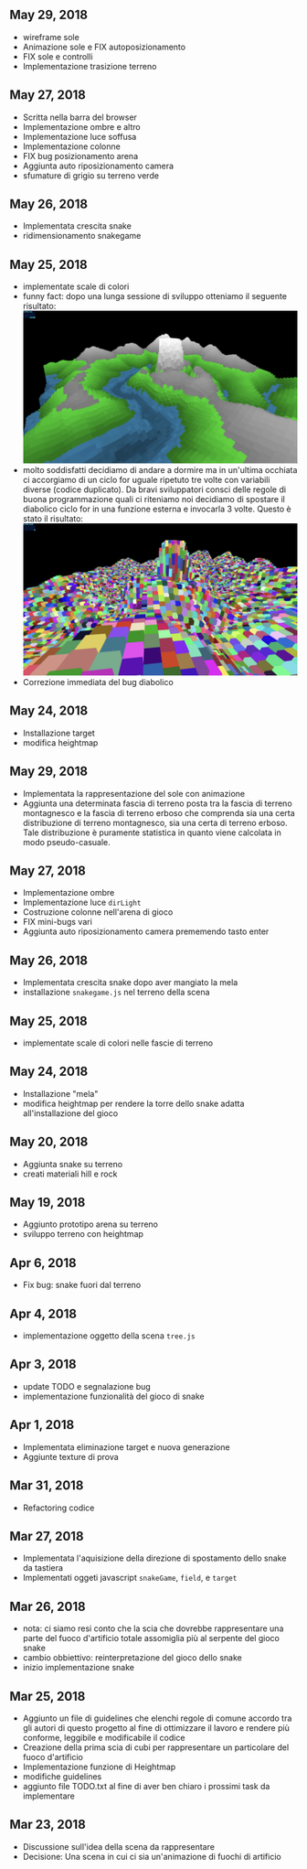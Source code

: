 ## May 29, 2018
- wireframe sole
- Animazione sole e FIX autoposizionamento
- FIX sole e controlli
- Implementazione trasizione terreno

## May 27, 2018
- Scritta nella barra del browser
- Implementazione ombre e altro
- Implementazione luce soffusa
- Implementazione colonne
- FIX bug posizionamento arena
- Aggiunta auto riposizionamento camera
- sfumature di grigio su terreno verde


## May 26, 2018
- Implementata crescita snake
- ridimensionamento snakegame
	

## May 25, 2018
- implementate scale di colori
- funny fact: dopo una lunga sessione di sviluppo otteniamo il seguente risultato: 
![Bug 1](images/bug1.png)
- molto soddisfatti decidiamo di andare a dormire ma in un'ultima occhiata ci accorgiamo di un ciclo for uguale ripetuto tre volte con variabili diverse (codice duplicato). Da bravi sviluppatori consci delle regole di buona programmazione quali ci riteniamo noi decidiamo di spostare il diabolico ciclo for in una funzione esterna e invocarla 3 volte. Questo è stato il risultato:
![Bug 1](images/bug2.png)
- Correzione immediata del bug diabolico
	

## May 24, 2018
- Installazione target
- modifica heightmap
## May 29, 2018
- Implementata la rappresentazione del sole con animazione
- Aggiunta una determinata fascia di terreno posta tra la fascia di terreno montagnesco e la fascia di terreno erboso che comprenda sia una certa distribuzione di terreno montagnesco, sia una certa di terreno erboso. Tale distribuzione è puramente statistica in quanto viene calcolata in modo pseudo-casuale.

## May 27, 2018
- Implementazione ombre
- Implementazione luce ```dirLight```
- Costruzione colonne nell'arena di gioco
- FIX mini-bugs vari
- Aggiunta auto riposizionamento camera prememendo tasto enter


## May 26, 2018
- Implementata crescita snake dopo aver mangiato la mela
- installazione ```snakegame.js``` nel terreno della scena

## May 25, 2018
- implementate scale di colori nelle fascie di terreno

## May 24, 2018
- Installazione "mela"
- modifica heightmap per rendere la torre dello snake adatta all'installazione del gioco

## May 20, 2018
- Aggiunta snake su terreno
- creati materiali hill e rock
	
## May 19, 2018
- Aggiunto prototipo arena su terreno
- sviluppo terreno con heightmap

## Apr 6, 2018
- Fix bug: snake fuori dal terreno
	
## Apr 4, 2018
- implementazione oggetto della scena ```tree.js```

## Apr 3, 2018
- update TODO e segnalazione bug
- implementazione funzionalità del gioco di snake
	

## Apr 1, 2018
- Implementata eliminazione target e nuova generazione
- Aggiunte texture di prova
	
## Mar 31, 2018
- Refactoring codice

## Mar 27, 2018
- Implementata l'aquisizione della direzione di spostamento dello snake da tastiera
- Implementati oggeti javascript ```snakeGame```, ```field```, e ```target```

## Mar 26, 2018
- nota: ci siamo resi conto che la scia che dovrebbe rappresentare una parte del fuoco d'artificio totale assomiglia più al serpente del gioco snake
- cambio obbiettivo: reinterpretazione del gioco dello snake
- inizio implementazione snake

## Mar 25, 2018
- Aggiunto un file di guidelines che elenchi regole di comune accordo tra gli autori di questo progetto al fine di ottimizzare il lavoro e rendere più conforme, leggibile e modificabile il codice
- Creazione della prima scia di cubi per rappresentare un particolare del fuoco d'artificio
- Implementazione funzione di Heightmap
- modifiche guidelines
- aggiunto file TODO.txt al fine di aver ben chiaro i prossimi task da implementare
 
## Mar 23, 2018
- Discussione sull'idea della scena da rappresentare
- Decisione: Una scena in cui ci sia un'animazione di fuochi di artificio
